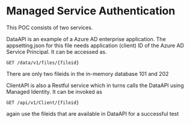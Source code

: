 # Managed Service Authentication 


This POC consists of two services. 

DataAPI is an example of a Azure AD enterprise application. The appsetting.json for this file needs application (client) ID of the Azure AD Service Principal.
It can be accessed as. 
```
GET /data/v1/files/{fileid}
```

There are only two fileids in the in-memory database 101 and 202

ClientAPI is also a Restful service which in turns calls the DataAPI using Managed Identity. It can be invoked as 
```
GET /api/v1/Client/{fileid}
```

again use the fileids that are available in DataAPI for a successful test
